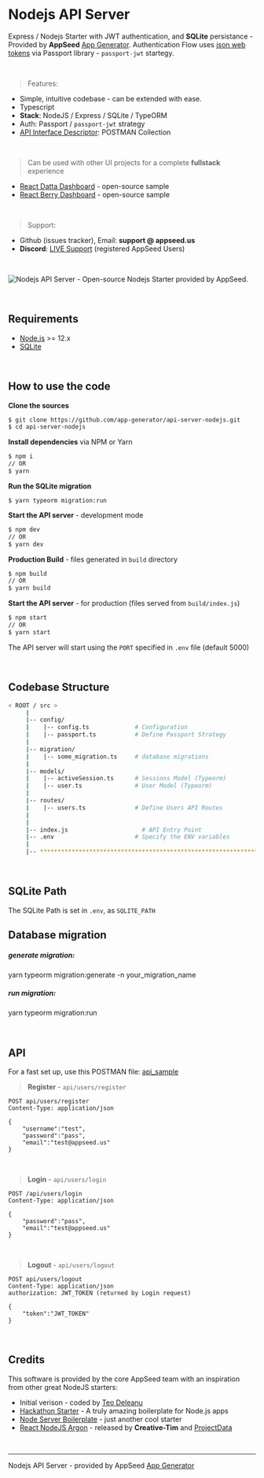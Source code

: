 
# Nodejs API Server

Express / Nodejs Starter with JWT authentication, and **SQLite** persistance - Provided by **AppSeed** [App Generator](https://appseed.us/app-generator).
Authentication Flow uses [json web tokens](https://jwt.io) via Passport library - `passport-jwt` startegy.

<br />

> Features:

- Simple, intuitive codebase - can be extended with ease.  
- Typescript
- **Stack**: NodeJS / Express / SQLite / TypeORM
- Auth: Passport / `passport-jwt` strategy 
- [API Interface Descriptor](https://github.com/app-generator/api-server-nodejs/blob/master/media/api.postman_collection.json): POSTMAN Collection

<br />

> Can be used with other UI projects for a complete **fullstack** experience  

- [React Datta Dashboard](https://github.com/app-generator/react-datta-able-dashboard) - open-source sample
- [React Berry Dashboard](https://github.com/app-generator/react-berry-admin-template) - open-source sample

<br />

> Support: 

- Github (issues tracker), Email: **support @ appseed.us** 
- **Discord**: [LIVE Support](https://discord.gg/fZC6hup) (registered AppSeed Users) 

<br />

![Nodejs API Server - Open-source Nodejs Starter provided by AppSeed.](https://user-images.githubusercontent.com/51070104/124414813-142aa180-dd5c-11eb-9279-6b082dadc51a.png)

<br />

## Requirements

- [Node.js](https://nodejs.org/) >= 12.x
- [SQLite](https://www.sqlite.org/index.html)

<br />

## How to use the code

**Clone the sources**

```bash
$ git clone https://github.com/app-generator/api-server-nodejs.git
$ cd api-server-nodejs
```

**Install dependencies** via NPM or Yarn

```bash
$ npm i
// OR
$ yarn
```

**Run the SQLite migration**

```
$ yarn typeorm migration:run
```

**Start the API server** - development mode

```bash
$ npm dev
// OR
$ yarn dev
```

**Production Build** - files generated in `build` directory

```bash
$ npm build
// OR
$ yarn build
```

**Start the API server** - for production (files served from `build/index.js`)

```bash
$ npm start
// OR
$ yarn start
```

The API server will start using the `PORT` specified in `.env` file (default 5000)

<br />

## Codebase Structure

```bash
< ROOT / src >
     | 
     |-- config/                              
     |    |-- config.ts             # Configuration       
     |    |-- passport.ts           # Define Passport Strategy             
     | 
     |-- migration/
     |    |-- some_migration.ts     # database migrations
     |
     |-- models/                              
     |    |-- activeSession.ts      # Sessions Model (Typeorm)              
     |    |-- user.ts               # User Model (Typeorm) 
     | 
     |-- routes/                              
     |    |-- users.ts              # Define Users API Routes
     | 
     | 
     |-- index.js                     # API Entry Point
     |-- .env                       # Specify the ENV variables
     |                        
     |-- ************************************************************************
```

<br />

## SQLite Path

The SQLite Path is set in `.env`, as `SQLITE_PATH`

## Database migration

##### generate migration:

yarn typeorm migration:generate -n your_migration_name

##### run migration: 

yarn typeorm migration:run

<br />

## API

For a fast set up, use this POSTMAN file: [api_sample](https://github.com/app-generator/api-server-nodejs-pro/blob/master/media/api.postman_collection.json)

> **Register** - `api/users/register`

```
POST api/users/register
Content-Type: application/json

{
    "username":"test",
    "password":"pass", 
    "email":"test@appseed.us"
}
```

<br />

> **Login** - `api/users/login`

```
POST /api/users/login
Content-Type: application/json

{
    "password":"pass", 
    "email":"test@appseed.us"
}
```

<br />

> **Logout** - `api/users/logout`

```
POST api/users/logout
Content-Type: application/json
authorization: JWT_TOKEN (returned by Login request)

{
    "token":"JWT_TOKEN"
}
```

<br />

## Credits

This software is provided by the core AppSeed team with an inspiration from other great NodeJS starters: 

- Initial verison - coded by [Teo Deleanu](https://www.linkedin.com/in/teodeleanu/)
- [Hackathon Starter](https://github.com/sahat/hackathon-starter) - A truly amazing boilerplate for Node.js apps
- [Node Server Boilerplate](https://github.com/hagopj13/node-express-boilerplate) - just another cool starter
- [React NodeJS Argon](https://github.com/creativetimofficial/argon-dashboard-react-nodejs) - released by **Creative-Tim** and [ProjectData](https://projectdata.dev/)

<br />

---
Nodejs API Server - provided by AppSeed [App Generator](https://appseed.us)
